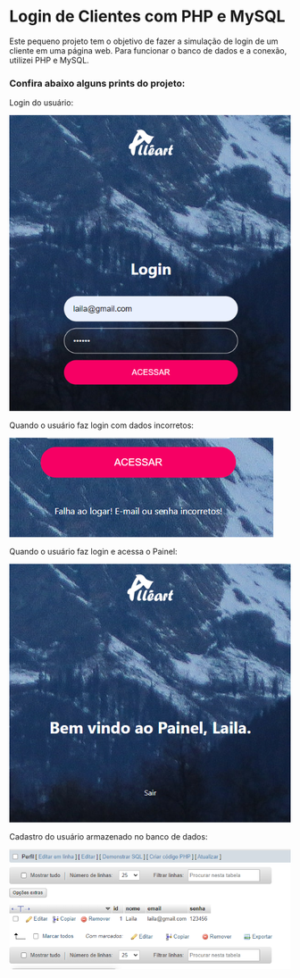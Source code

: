 # Login de Clientes com PHP e MySQL

 Este pequeno projeto tem o objetivo de fazer a simulação de login de um cliente em uma página web. Para funcionar o banco de dados e a conexão, utilizei PHP e MySQL.

<h3>Confira abaixo alguns prints do projeto:</h3>

Login do usuário:

<img src = "https://github.com/allesantos/allesantos/blob/main/imagens/login1.png">

Quando o usuário faz login com dados incorretos:

<img src = "https://github.com/allesantos/allesantos/blob/main/imagens/login2.png">

Quando o usuário faz login e acessa o Painel:

<img src = "https://github.com/allesantos/allesantos/blob/main/imagens/login3.png">

Cadastro do usuário armazenado no banco de dados:

<img src = "https://github.com/allesantos/allesantos/blob/main/imagens/login4.png">
